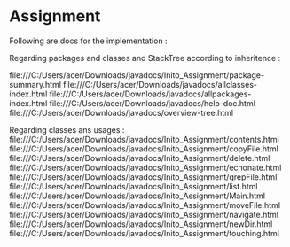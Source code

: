 # Assignment

Following are docs for the implementation :

Regarding packages and classes and StackTree according to inheritence :

file:///C:/Users/acer/Downloads/javadocs/Inito_Assignment/package-summary.html
file:///C:/Users/acer/Downloads/javadocs/allclasses-index.html
file:///C:/Users/acer/Downloads/javadocs/allpackages-index.html
file:///C:/Users/acer/Downloads/javadocs/help-doc.html
file:///C:/Users/acer/Downloads/javadocs/overview-tree.html

Regarding classes ans usages :
file:///C:/Users/acer/Downloads/javadocs/Inito_Assignment/contents.html
file:///C:/Users/acer/Downloads/javadocs/Inito_Assignment/copyFile.html
file:///C:/Users/acer/Downloads/javadocs/Inito_Assignment/delete.html
file:///C:/Users/acer/Downloads/javadocs/Inito_Assignment/echonate.html
file:///C:/Users/acer/Downloads/javadocs/Inito_Assignment/grepFile.html
file:///C:/Users/acer/Downloads/javadocs/Inito_Assignment/list.html
file:///C:/Users/acer/Downloads/javadocs/Inito_Assignment/Main.html
file:///C:/Users/acer/Downloads/javadocs/Inito_Assignment/moveFile.html
file:///C:/Users/acer/Downloads/javadocs/Inito_Assignment/navigate.html
file:///C:/Users/acer/Downloads/javadocs/Inito_Assignment/newDir.html
file:///C:/Users/acer/Downloads/javadocs/Inito_Assignment/touching.html
